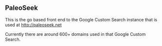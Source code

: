 ## PaleoSeek

This is the go based front end to the Google Custom Search instance
that is used at http://paleoseek.net

Currently there are around 600+ domains used in that Google Custom Search.



